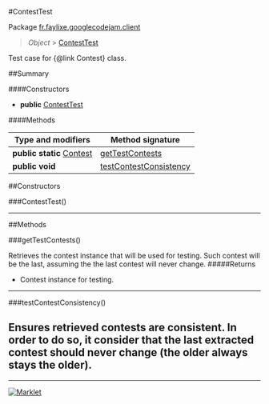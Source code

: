 #ContestTest

Package [fr.faylixe.googlecodejam.client](README.md)<br>
> *Object* > [ContestTest](ContestTest.md)

Test case for {@link Contest} class.

##Summary

####Constructors

* **public** [ContestTest](#contesttest)

####Methods

Type and modifiers | Method signature
 --- | --- 
**public static** [Contest](Contest.md) | [getTestContests](#gettestcontests)
**public** **void** | [testContestConsistency](#testcontestconsistency)


##Constructors

###ContestTest()



---

##Methods

###getTestContests()


Retrieves the contest instance that will
 be used for testing. Such contest will be
 the last, assuming the the last contest
 will never change.
#####Returns


* Contest instance for testing.

---
###testContestConsistency()


Ensures retrieved contests are consistent.
 In order to do so, it consider that the last extracted
 contest should never change (the older always stays the older).
---
---
[![Marklet](https://img.shields.io/badge/Generated%20by-Marklet-green.svg)](https://github.com/Faylixe/marklet)